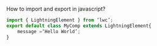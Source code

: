 
How to import and export in javascript?


```js
import { LightningElement } from ‘lwc’;
export default class MyComp extends LightningElement{
	message =‘Hello World’;
}


```


